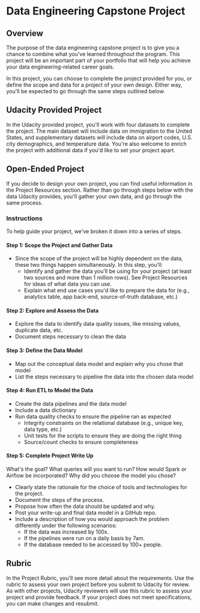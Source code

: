 # Data Engineering Capstone Project

## Overview

The purpose of the data engineering capstone project is to give you a chance to combine what you've learned throughout the program. This project will be an important part of your portfolio that will help you achieve your data engineering-related career goals.

In this project, you can choose to complete the project provided for you, or define the scope and data for a project of your own design. Either way, you'll be expected to go through the same steps outlined below.

## Udacity Provided Project

In the Udacity provided project, you'll work with four datasets to complete the project. The main dataset will include data on immigration to the United States, and supplementary datasets will include data on airport codes, U.S. city demographics, and temperature data. You're also welcome to enrich the project with additional data if you'd like to set your project apart.

## Open-Ended Project

If you decide to design your own project, you can find useful information in the Project Resources section. Rather than go through steps below with the data Udacity provides, you'll gather your own data, and go through the same process.

### Instructions

To help guide your project, we've broken it down into a series of steps.

#### Step 1: Scope the Project and Gather Data

- Since the scope of the project will be highly dependent on the data, these two things happen simultaneously. In this step, you’ll:
  - Identify and gather the data you'll be using for your project (at least two sources and more than 1 million rows). See Project Resources for ideas of what data you can use.
  - Explain what end use cases you'd like to prepare the data for (e.g., analytics table, app back-end, source-of-truth database, etc.)

#### Step 2: Explore and Assess the Data

- Explore the data to identify data quality issues, like missing values, duplicate data, etc.
- Document steps necessary to clean the data

#### Step 3: Define the Data Model

- Map out the conceptual data model and explain why you chose that model
- List the steps necessary to pipeline the data into the chosen data model

#### Step 4: Run ETL to Model the Data

- Create the data pipelines and the data model
- Include a data dictionary
- Run data quality checks to ensure the pipeline ran as expected
  - Integrity constraints on the relational database (e.g., unique key, data type, etc.)
  - Unit tests for the scripts to ensure they are doing the right thing
  - Source/count checks to ensure completeness

#### Step 5: Complete Project Write Up

What's the goal? What queries will you want to run? How would Spark or Airflow be incorporated? Why did you choose the model you chose?

- Clearly state the rationale for the choice of tools and technologies for the project.
- Document the steps of the process.
- Propose how often the data should be updated and why.
- Post your write-up and final data model in a GitHub repo.
- Include a description of how you would approach the problem differently under the following scenarios:
  - If the data was increased by 100x.
  - If the pipelines were run on a daily basis by 7am.
  - If the database needed to be accessed by 100+ people.


## Rubric

In the Project Rubric, you'll see more detail about the requirements. Use the rubric to assess your own project before you submit to Udacity for review. As with other projects, Udacity reviewers will use this rubric to assess your project and provide feedback. If your project does not meet specifications, you can make changes and resubmit.